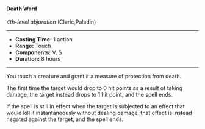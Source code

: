 #### Death Ward
*4th-level abjuration* (Cleric,Paladin)
___
- **Casting Time:** 1 action
- **Range:** Touch
- **Components:** V, S
- **Duration:** 8 hours
---
You touch a creature and grant it a measure of protection from death.

The first time the target would drop to 0 hit points as a result of taking damage, the target instead drops to 1 hit point, and the spell ends.

If the spell is still in effect when the target is subjected to an effect that would kill it instantaneously without dealing damage, that effect is instead negated against the target, and the spell ends.
